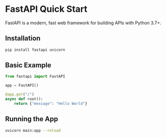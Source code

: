 # FastAPI Quick Start

FastAPI is a modern, fast web framework for building APIs with Python 3.7+.

## Installation
```bash
pip install fastapi uvicorn
```

## Basic Example
```python
from fastapi import FastAPI

app = FastAPI()

@app.get("/")
async def root():
    return {"message": "Hello World"}
```

## Running the App
```bash
uvicorn main:app --reload
```





